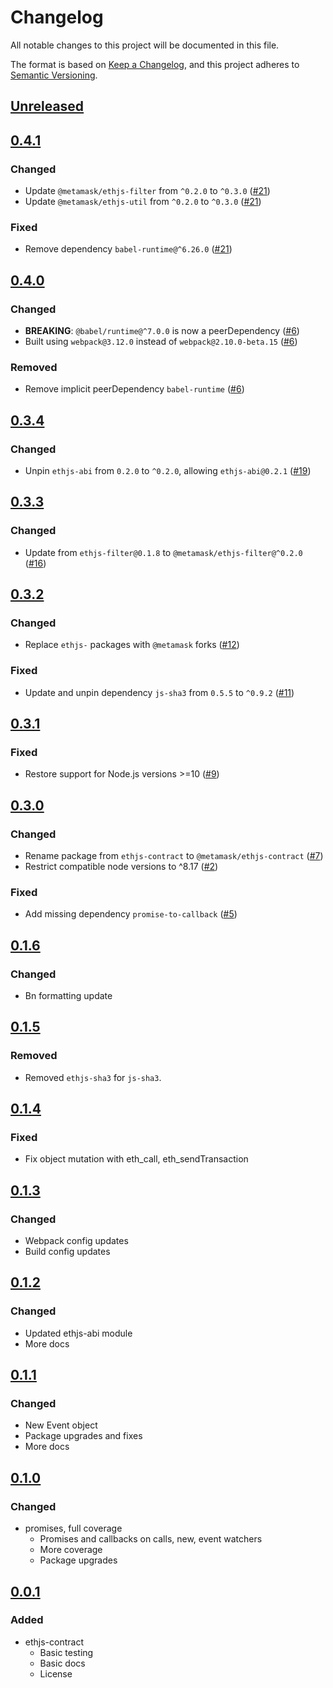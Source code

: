 # Changelog
All notable changes to this project will be documented in this file.

The format is based on [Keep a Changelog](https://keepachangelog.com/en/1.0.0/),
and this project adheres to [Semantic Versioning](https://semver.org/spec/v2.0.0.html).

## [Unreleased]

## [0.4.1]
### Changed
- Update `@metamask/ethjs-filter` from `^0.2.0` to `^0.3.0` ([#21](https://github.com/MetaMask/ethjs-contract/pull/21))
- Update `@metamask/ethjs-util` from `^0.2.0` to `^0.3.0` ([#21](https://github.com/MetaMask/ethjs-contract/pull/21))

### Fixed
- Remove dependency `babel-runtime@^6.26.0` ([#21](https://github.com/MetaMask/ethjs-contract/pull/21))

## [0.4.0]
### Changed
- **BREAKING**: `@babel/runtime@^7.0.0` is now a peerDependency ([#6](https://github.com/MetaMask/ethjs-contract/pull/6))
- Built using `webpack@3.12.0` instead of `webpack@2.10.0-beta.15` ([#6](https://github.com/MetaMask/ethjs-contract/pull/6))

### Removed
- Remove implicit peerDependency `babel-runtime` ([#6](https://github.com/MetaMask/ethjs-contract/pull/6))

## [0.3.4]
### Changed
- Unpin `ethjs-abi` from `0.2.0` to `^0.2.0`, allowing `ethjs-abi@0.2.1` ([#19](https://github.com/MetaMask/ethjs-contract/pull/19))

## [0.3.3]
### Changed
- Update from `ethjs-filter@0.1.8` to `@metamask/ethjs-filter@^0.2.0` ([#16](https://github.com/MetaMask/ethjs-contract/pull/16))

## [0.3.2]
### Changed
- Replace `ethjs-` packages with `@metamask` forks ([#12](https://github.com/MetaMask/ethjs-contract/pull/12))

### Fixed
- Update and unpin dependency `js-sha3` from `0.5.5` to `^0.9.2` ([#11](https://github.com/MetaMask/ethjs-contract/pull/11))

## [0.3.1]
### Fixed
- Restore support for Node.js versions >=10 ([#9](https://github.com/MetaMask/ethjs-contract/pull/9))

## [0.3.0]
### Changed
- Rename package from `ethjs-contract` to `@metamask/ethjs-contract` ([#7](https://github.com/MetaMask/ethjs-contract/pull/7))
- Restrict compatible node versions to ^8.17 ([#2](https://github.com/MetaMask/ethjs-contract/pull/2))

### Fixed
- Add missing dependency `promise-to-callback` ([#5](https://github.com/MetaMask/ethjs-contract/pull/5))

## [0.1.6]
### Changed
- Bn formatting update

## [0.1.5]
### Removed
- Removed `ethjs-sha3` for `js-sha3`.

## [0.1.4]
### Fixed
- Fix object mutation with eth_call, eth_sendTransaction

## [0.1.3]
### Changed
- Webpack config updates
- Build config updates

## [0.1.2]
### Changed
- Updated ethjs-abi module
- More docs

## [0.1.1]
### Changed
- New Event object
- Package upgrades and fixes
- More docs

## [0.1.0]
### Changed
- promises, full coverage
  - Promises and callbacks on calls, new, event watchers
  - More coverage
  - Package upgrades

## [0.0.1]
### Added
- ethjs-contract
  - Basic testing
  - Basic docs
  - License

[Unreleased]: https://github.com/MetaMask/ethjs-contract/compare/v0.4.1...HEAD
[0.4.1]: https://github.com/MetaMask/ethjs-contract/compare/v0.4.0...v0.4.1
[0.4.0]: https://github.com/MetaMask/ethjs-contract/compare/v0.3.4...v0.4.0
[0.3.4]: https://github.com/MetaMask/ethjs-contract/compare/v0.3.3...v0.3.4
[0.3.3]: https://github.com/MetaMask/ethjs-contract/compare/v0.3.2...v0.3.3
[0.3.2]: https://github.com/MetaMask/ethjs-contract/compare/v0.3.1...v0.3.2
[0.3.1]: https://github.com/MetaMask/ethjs-contract/compare/v0.3.0...v0.3.1
[0.3.0]: https://github.com/MetaMask/ethjs-contract/compare/v0.1.6...v0.3.0
[0.1.6]: https://github.com/MetaMask/ethjs-contract/compare/v0.1.5...v0.1.6
[0.1.5]: https://github.com/MetaMask/ethjs-contract/compare/v0.1.4...v0.1.5
[0.1.4]: https://github.com/MetaMask/ethjs-contract/compare/v0.1.3...v0.1.4
[0.1.3]: https://github.com/MetaMask/ethjs-contract/compare/v0.1.2...v0.1.3
[0.1.2]: https://github.com/MetaMask/ethjs-contract/compare/v0.1.1...v0.1.2
[0.1.1]: https://github.com/MetaMask/ethjs-contract/compare/v0.1.0...v0.1.1
[0.1.0]: https://github.com/MetaMask/ethjs-contract/compare/v0.0.1...v0.1.0
[0.0.1]: https://github.com/MetaMask/ethjs-contract/releases/tag/v0.0.1
